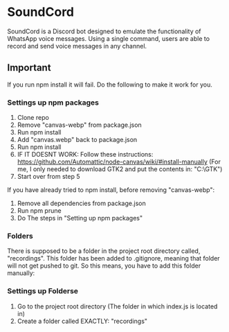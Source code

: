 # SoundCord
SoundCord is a Discord bot designed to emulate the functionality of WhatsApp voice messages. Using a single command, users are able to record and send voice messages in any channel.


## Important
If you run npm install it will fail.
Do the following to make it work for you.


### Settings up npm packages
1. Clone repo
2. Remove "canvas-webp" from package.json
3. Run npm install
4. Add "canvas.webp" back to package.json
5. Run npm install
6. IF IT DOESNT WORK: Follow these instructions: https://github.com/Automattic/node-canvas/wiki/#install-manually
    (For me, I only needed to download GTK2 and put the contents in: "C:\GTK")
7. Start over from step 5


If you have already tried to npm install, before removing "canvas-webp":
1. Remove all dependencies from package.json
2. Run npm prune
3. Do The steps in "Setting up npm packages"


### Folders
There is supposed to be a folder in the project root directory called, "recordings".
This folder has been added to .gitignore, meaning that folder will not get pushed to git.
So this means, you have to add this folder manually:


### Settings up Folderse
1. Go to the project root directory (The folder in which index.js is located in)
2. Create a folder called EXACTLY: "recordings"
